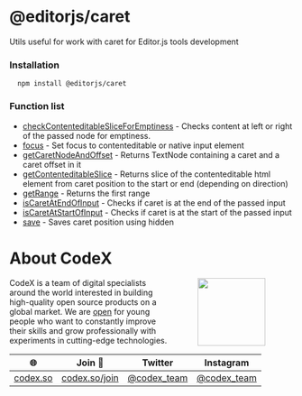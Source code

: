 # @editorjs/caret
Utils useful for work with caret for Editor.js tools development
### Installation 
 ```
   npm install @editorjs/caret
```
### Function list
- [checkContenteditableSliceForEmptiness](https://github.com/editor-js/utils/blob/main/packages/caret/src/checkContenteditableSliceForEmptiness/checkContenteditableSliceForEmptiness.ts) - Checks content at left or right of the passed node for emptiness.
- [focus](https://github.com/editor-js/utils/blob/main/packages/caret/src/focus/focus.ts) - Set focus to contenteditable or native input element
- [getCaretNodeAndOffset](https://github.com/editor-js/utils/blob/main/packages/caret/src/getCaretNodeAndOffset/getCaretNodeAndOffset.ts) - Returns TextNode containing a caret and a caret offset in it
- [getContenteditableSlice](https://github.com/editor-js/utils/blob/main/packages/caret/src/getContenteditableSlice/getContenteditableSlice.ts) - Returns slice of the contenteditable html element from caret position to the start or end (depending on direction)
- [getRange](https://github.com/editor-js/utils/blob/main/packages/caret/src/getRange/getRange.ts) - Returns the first range
- [isCaretAtEndOfInput](https://github.com/editor-js/utils/blob/main/packages/caret/src/isCaretAtEndOfInput/isCaretAtEndOfInput.ts) - Checks if caret is at the end of the passed input
- [isCaretAtStartOfInput](https://github.com/editor-js/utils/blob/main/packages/caret/src/isCaretAtStartOfInput/isCaretAtStartOfInput.ts) - Checks if caret is at the start of the passed input
- [save](https://github.com/editor-js/utils/blob/main/packages/caret/src/save/save.ts) - Saves caret position using hidden <span>
# About CodeX
   <img align="right" width="120" height="120" src="https://codex.so/public/app/img/codex-logo.svg" hspace="50">

   CodeX is a team of digital specialists around the world interested in building high-quality open source products on a global market. We are [open](https://codex.so/join) for young people who want to constantly improve their skills and grow professionally with experiments in cutting-edge technologies.

  | 🌐 | Join  👋  | Twitter | Instagram |
   | -- | -- | -- | -- | 
   | [codex.so](https://codex.so) | [codex.so/join](https://codex.so/join) |[@codex_team](http://twitter.com/codex_team) | [@codex_team](http://instagram.com/codex_team/) |